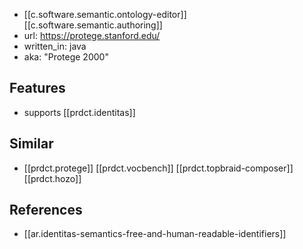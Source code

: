 

- [[c.software.semantic.ontology-editor]] [[c.software.semantic.authoring]]
- url: https://protege.stanford.edu/
- written_in: java
- aka: "Protege 2000"

## Features

- supports [[prdct.identitas]]

## Similar

- [[prdct.protege]] [[prdct.vocbench]] [[prdct.topbraid-composer]] [[prdct.hozo]]

## References

- [[ar.identitas-semantics-free-and-human-readable-identifiers]]
